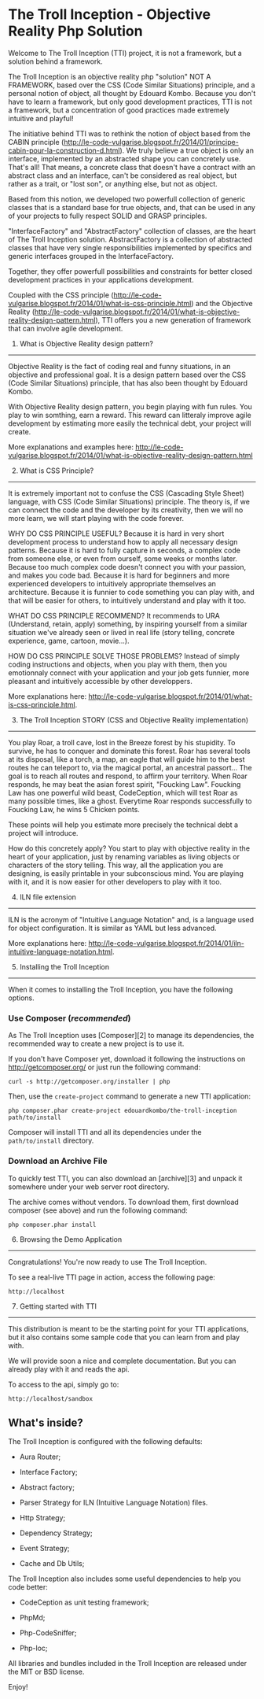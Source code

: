 The Troll Inception - Objective Reality Php Solution
====================================================

Welcome to The Troll Inception (TTI) project, it is not a framework, but a solution behind a framework.

The Troll Inception is an objective reality php "solution" NOT A FRAMEWORK, based over the CSS (Code Similar Situations) principle, and a personal notion of object, all thought by Edouard Kombo.
Because you don't have to learn a framework, but only good development practices, TTI is not a framework, but a concentration of good practices made extremely intuitive and playful!

The initiative behind TTI was to rethink the notion of object based from the CABIN principle (http://le-code-vulgarise.blogspot.fr/2014/01/principe-cabin-pour-la-construction-d.html).
We truly believe a true object is only an interface, implemented by an abstracted shape you can concretely use. That's all!
That means, a concrete class that doesn't have a contract with an abstract class and an interface, can't be considered as real object, but rather as a trait, or "lost son", or anything else, but not as object.

Based from this notion, we developed two powerfull collection of generic classes that is a standard base for true objects, and, that can be used in any of your projects to fully respect SOLID and GRASP principles.

"InterfaceFactory" and "AbstractFactory" collection of classes, are the heart of The Troll Inception solution.
AbstractFactory is a collection of abstracted classes that have very single responsibilities implemented by specifics and generic interfaces grouped in the InterfaceFactory.

Together, they offer powerfull possibilities and constraints for better closed development practices in your applications development.

Coupled with the CSS principle (http://le-code-vulgarise.blogspot.fr/2014/01/what-is-css-principle.html) and the Objective Reality (http://le-code-vulgarise.blogspot.fr/2014/01/what-is-objective-reality-design-pattern.html), TTI offers you a new generation of framework that can involve agile development.


1) What is Objective Reality design pattern?
--------------------------------------------

Objective Reality is the fact of coding real and funny situations, in an objective and professional goal.
It is a design pattern based over the CSS (Code Similar Situations) principle, that has also been thought by Edouard Kombo.

With Objective Reality design pattern, you begin playing with fun rules. You play to win somthing, earn a reward.
This reward can litteraly improve agile development by estimating more easily the technical debt, your project will create.

More explanations and examples here: http://le-code-vulgarise.blogspot.fr/2014/01/what-is-objective-reality-design-pattern.html


2) What is CSS Principle?
-------------------------

It is extremely important not to confuse the CSS (Cascading Style Sheet) language, with CSS (Code Similar Situations) principle.
The theory is, if we can connect the code and the developer by its creativity, then we will no more learn, we will start playing with the code forever.

WHY DO CSS PRINCIPLE USEFUL?
Because it is hard in very short development process to understand how to apply all necessary design patterns.
Because it is hard to fully capture in seconds, a complex code from someone else, or even from ourself, some weeks or months later.
Because too much complex code doesn't connect you with your passion, and makes you code bad.
Because it is hard for beginners and more experienced developers to intuitively appropriate themselves an architecture.
Because it is funnier to code something you can play with, and that will be easier for others, to intuitively understand and play with it too.

WHAT DO CSS PRINCIPLE RECOMMEND?
It recommends to URA (Understand, retain, apply) something, by inspiring yourself from a similar situation we've already seen or lived in real life (story telling, concrete experience, game, cartoon, movie...).

HOW DO CSS PRINCIPLE SOLVE THOSE PROBLEMS?
Instead of simply coding instructions and objects, when you play with them, then you emotionnaly connect with your application and your job gets funnier, more pleasant and intuitively accessible by other developpers.


More explanations here: http://le-code-vulgarise.blogspot.fr/2014/01/what-is-css-principle.html.


3) The Troll Inception STORY (CSS and Objective Reality implementation)
-----------------------------------------------------------------------

You play Roar, a troll cave, lost in the Breeze forest by his stupidity. To survive, he has to conquer and dominate this forest.
Roar has several tools at its disposal, like a torch, a map, an eagle that will guide him to the best routes he can teleport to, via the magical portal, an ancestral passort...
The goal is to reach all routes and respond, to affirm your territory.
When Roar responds, he may beat the asian forest spirit, "Foucking Law".
Foucking Law has one powerful wild beast, CodeCeption, which will test Roar as many possible times, like a ghost.
Everytime Roar responds successfully to Foucking Law, he wins 5 Chicken points.

These points will help you estimate more precisely the technical debt a project will introduce.

How do this concretely apply?
You start to play with objective reality in the heart of your application, just by renaming variables as living objects or characters of the story telling.
This way, all the application you are designing, is easily printable in your subconscious mind.
You are playing with it, and it is now easier for other developers to play with it too.


4) ILN file extension
---------------------

ILN is the acronym of "Intuitive Language Notation" and, is a language used for object configuration.
It is similar as YAML but less advanced.

More explanations here: http://le-code-vulgarise.blogspot.fr/2014/01/iln-intuitive-language-notation.html.


5) Installing the Troll Inception
---------------------------------

When it comes to installing the Troll Inception, you have the following options.

### Use Composer (*recommended*)

As The Troll Inception uses [Composer][2] to manage its dependencies, the recommended way
to create a new project is to use it.

If you don't have Composer yet, download it following the instructions on
http://getcomposer.org/ or just run the following command:

    curl -s http://getcomposer.org/installer | php

Then, use the `create-project` command to generate a new TTI application:

    php composer.phar create-project edouardkombo/the-troll-inception path/to/install

Composer will install TTI and all its dependencies under the `path/to/install` directory.

### Download an Archive File

To quickly test TTI, you can also download an [archive][3] and unpack it somewhere under your web server root directory.

The archive comes without vendors. To download them, first download composer (see above) and run the following command:

    php composer.phar install


6) Browsing the Demo Application
--------------------------------

Congratulations! You're now ready to use The Troll Inception.

To see a real-live TTI page in action, access the following page:

    http://localhost

7) Getting started with TTI
-------------------------------

This distribution is meant to be the starting point for your TTI
applications, but it also contains some sample code that you can learn from
and play with.

We will provide soon a nice and complete documentation.
But you can already play with it and reads the api.

To access to the api, simply go to:

    http://localhost/sandbox 

What's inside?
---------------

The Troll Inception is configured with the following defaults:

  * Aura Router;

  * Interface Factory;

  * Abstract factory;

  * Parser Strategy for ILN (Intuitive Language Notation) files.

  * Http Strategy;

  * Dependency Strategy;

  * Event Strategy;

  * Cache and Db Utils;


The Troll Inception also includes some useful dependencies to help you code better:

  * CodeCeption as unit testing framework;

  * PhpMd;

  * Php-CodeSniffer;

  * Php-loc;



All libraries and bundles included in the Troll Inception are
released under the MIT or BSD license.

Enjoy!
